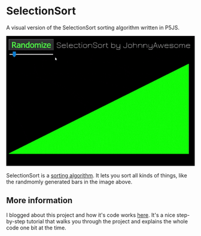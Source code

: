 # SelectionSort
A visual version of the SelectionSort sorting algorithm written in P5JS.

![SelectionSort](https://raw.githubusercontent.com/johnnyawesome/SelectionSort/master/SelectionSort/DemoImages/SelectionSort.gif)

SelectionSort is a  [sorting algorithm](https://en.wikipedia.org/wiki/Sorting_algorithm). It lets you sort all kinds of things, like the randmomly generated bars in the image above.

## More information

I blogged about this project and how it's code works [here](https://breaksome.tech/sorting-algorithm:-selectionsort-and-insertionsort/).
It's a nice step-by-step tutorial that walks you through the project and explains the whole code one bit at the time.
